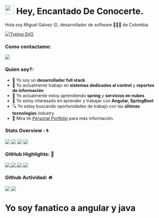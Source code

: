 <h1><img src="https://emojis.slackmojis.com/emojis/images/1531849430/4246/blob-sunglasses.gif?1531849430" width="30"/> Hey, Encantado De Conocerte.</h1>

Hola soy Miguel Galvez 😉, desarrollador de software 👨🏻‍💻 de Colombia.

<a href="https://git.io/typing-svg"><img src="[https://readme-typing-svg.herokuapp.com?font=Fira+Code&pause=1000&color=F70000&random=false&width=435&lines=Desarrollador+full+stack;Angular-Spring](https://readme-typing-svg.herokuapp.com/?font=Fira+Code&pause=1000&color=F70000&random=false&width=435&lines=Desarrollador+full+stack;Angular-Spring)" alt="Typing SVG" /></a>

### Como contactame:

<a href="mailto: [billpwchan@hotmail.com](mailto:billpwchan@hotmail.com)">
<img src="https://img.shields.io/badge/-billpwchan%40hotmail.com-7B83EB?&style=for-the-badge&logo=Microsoft-outlook&logoColor=white" ></a> 
                                                                                                                                              
### Quien soy?:

- 💼 Yo soy un <strong>desarrollador full stack</strong>.
- 🔭 Yo actualmente trabajo en <strong>sistemas dedicados al control</strong> y <strong>reportes de información</strong>
- 🌱 Yo actualmente estoy aprendiendo <strong>spring</strong> y <strong>servicios en nubes</strong>
- 🤔 Yo estoy interesado en aprender y trabajar con <strong>Angular, SpringBoot</strong>
- 🔍 Yo estoy buscando oportunidades de trabajo con las <strong>últimas tecnologias</strong> industry
- 👀 Mira mi [Personal Portfolio](https://www.notion.so/Notas-r-pidas-ECCE-ef27243fa80a4f13855f0e393b73f4b8?pvs=21) para más información.


### Stats Overview : :cyclone:
<img align="center" src="https://github-readme-stats.vercel.app/api?username=magq2002&show_icons=true&count_private=true&hide=stars&include_all_commits=false&theme=material-palenight"/>
<img align="center" src="https://github-profile-trophy.vercel.app/?username=magq2002&theme=dracula&no-bg=true&row=1"/>
<img align="center" src="https://github-readme-stats.vercel.app/api?username=MiguelGQ1&show_icons=true&count_private=true&hide=stars&include_all_commits=false&theme=material-palenight"/>
<img align="center" src="https://github-profile-trophy.vercel.app/?username=MiguelGQ1&theme=dracula&no-bg=true&row=1"/>

### GitHub Highlights: :blossom:

<a href="">
<img align="center" src="https://github-readme-stats.vercel.app/api/top-langs/?username=magq2002&langs_count=8&layout=compact&theme=material-palenight&hide=html,Tcl" />
</a>
<a href="">
<img align="center" src="[http://github-readme-streak-stats.herokuapp.com?user=magq2002&theme=material-palenight](http://github-readme-streak-stats.herokuapp.com/?user=magq2002&theme=material-palenight)"/>
</a>
<a href="">
<img align="center" src="https://github-readme-stats.vercel.app/api/top-langs/?username=MiguelGQ1&langs_count=8&layout=compact&theme=material-palenight&hide=html,Tcl" />
</a>
<a href="">
<img align="center" src="[http://github-readme-streak-stats.herokuapp.com?user=MiguelGQ1&theme=material-palenight](http://github-readme-streak-stats.herokuapp.com/?user=magq2002&theme=material-palenight)"/>
</a>

### Github Actividad: 🔥

<img align="center" src="https://activity-graph.herokuapp.com/graph?username=magq2002&theme=dracula&color=B994E6&bg_color=2B2D3D" />
<img align="center" src="https://activity-graph.herokuapp.com/graph?username=MiguelGQ1&theme=dracula&color=B994E6&bg_color=2B2D3D" />

<h1>
Yo soy fanatico a angular y java
</h1>
